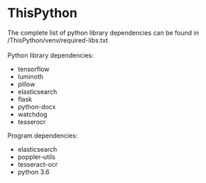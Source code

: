 # ThisPython
The complete list of python library dependencies can be found in /ThisPython/venv/required-libs.txt</br></br>
Python library dependencies:
* tensorflow
* luminoth
* pillow
* elasticsearch
* flask
* python-docx
* watchdog
* tesserocr

Program dependencies:
* elasticsearch
* poppler-utils
* tesseract-ocr
* python 3.6
